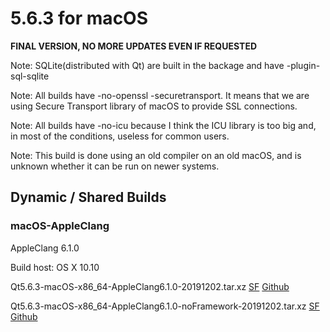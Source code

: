 # 5.6.3 for macOS

**FINAL VERSION, NO MORE UPDATES EVEN IF REQUESTED**

Note: SQLite(distributed with Qt) are built in the backage and have -plugin-sql-sqlite

Note: All builds have -no-openssl -securetransport. It means that we are using Secure Transport library of macOS to provide SSL connections.

Note: All builds have -no-icu because I think the ICU library is too big and, in most of the conditions, useless for common users.

Note: This build is done using an old compiler on an old macOS, and is unknown whether it can be run on newer systems.

## Dynamic / Shared Builds

### macOS-AppleClang

AppleClang 6.1.0

Build host: OS X 10.10

Qt5.6.3-macOS-x86_64-AppleClang6.1.0-20191202.tar.xz [SF](https://sourceforge.net/projects/fsu0413-qtbuilds/files/Qt5.6/macOS-x86_64/Qt5.6.3-macOS-x86_64-AppleClang6.1.0-20191202.tar.xz) [Github](https://github.com/Fsu0413/QtCompile/releases/download/release/Qt5.6.3-macOS-x86_64-AppleClang6.1.0-20191202.tar.xz)

Qt5.6.3-macOS-x86_64-AppleClang6.1.0-noFramework-20191202.tar.xz [SF](https://sourceforge.net/projects/fsu0413-qtbuilds/files/Qt5.6/macOS-x86_64/Qt5.6.3-macOS-x86_64-AppleClang6.1.0-noFramework-20191202.tar.xz) [Github](https://github.com/Fsu0413/QtCompile/releases/download/release/Qt5.6.3-macOS-x86_64-AppleClang6.1.0-noFramework-20191202.tar.xz)
